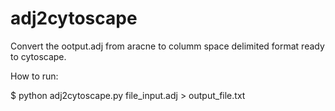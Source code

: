 adj2cytoscape
=============

Convert the ootput.adj from aracne to columm space delimited format ready to cytoscape.

How to run:

$ python adj2cytoscape.py file_input.adj > output_file.txt

